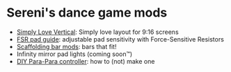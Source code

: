 # Sereni's dance game mods

* [Simply Love Vertical](https://github.com/Sereni/Simply-Love-SM5-Vertical): Simply love layout for 9:16 screens
* [FSR pad guide](https://sereni.github.io/fsr-pad-guide/): adjustable pad sensitivity with Force-Sensitive Resistors
* [Scaffolding bar mods](https://sereni.github.io/bar-mods/): bars that fit! 
* Infinity mirror pad lights (coming soon™)
* [DIY Para-Para controller](https://sereni.github.io/tof-para-controller/): how to (not) make one

